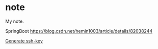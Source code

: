 # note
My note.

SpringBoot https://blog.csdn.net/hemin1003/article/details/82038244


[Generate ssh-key](https://github.com/elliotjia/note/issues/4)
